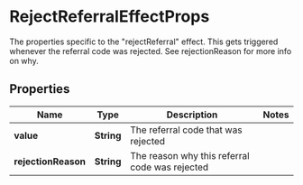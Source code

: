 

# RejectReferralEffectProps

The properties specific to the \"rejectReferral\" effect. This gets triggered whenever the referral code was rejected. See rejectionReason for more info on why.
## Properties

Name | Type | Description | Notes
------------ | ------------- | ------------- | -------------
**value** | **String** | The referral code that was rejected | 
**rejectionReason** | **String** | The reason why this referral code was rejected | 



